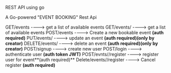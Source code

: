 REST API using go

A Go-powered "EVENT BOOKING" Rest Api

GET/events                  ----> get a list of available events
GET/events/<id>             ----> get a list of available events
POST/events                 ----> Create a new bookable event **(auth required)**
PUT/events/<id>             ----> update an event **(auth required)(only by creator)**
DELETE/events/<id>          ----> delete an event **(auth required)(only by creator)**
POST/signup                 ----> create new user
POST/login                  ----> authenticate user **(auth token JWT)**
POST/evnts/<id>/register    ----> register user for event**(auth required)**
Delete/events/<id>/register ----> Cancel register **(auth required)**